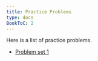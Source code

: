 ```yaml
---
title: Practice Problems
type: docs
BookToC: 2
---
```


Here is a list of practice problems.

  - [Problem set 1](problems1.pdf)
